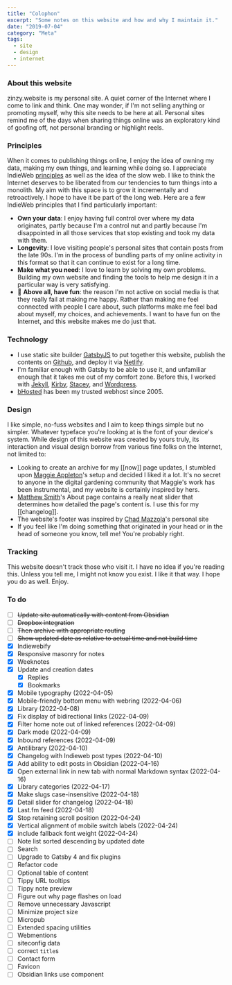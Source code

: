 ```yaml
---
title: "Colophon"
excerpt: "Some notes on this website and how and why I maintain it."
date: "2019-07-04"
category: "Meta"
tags:
  - site
  - design
  - internet 
---
```

### About this website
zinzy.website is my personal site. A quiet corner of the Internet where I come to link and think. One may wonder, if I'm not selling anything or promoting myself, why this site needs to be here at all. Personal sites remind me of the days when sharing things online was an exploratory kind of goofing off, not personal branding or highlight reels.

### Principles
When it comes to publishing things online, I enjoy the idea of owning my data, making my own things, and learning while doing so. I appreciate IndieWeb [principles](https://indieweb.org/principles) as well as the idea of the slow web. I like to think the Internet deserves to be liberated from our tendencies to turn things into a monolith. My aim with this space is to grow it incrementally and retroactively. I hope to have it be part of the long web. Here are a few IndieWeb principles that I find particularly important:

- **Own your data**: I enjoy having full control over where my data originates, partly because I'm a control nut and partly because I'm disappointed in all those services that stop existing and took my data with them.
- **Longevity**: I love visiting people's personal sites that contain posts from the late 90s. I'm in the process of bundling parts of my online activity in this format so that it can continue to exist for a long time. 
- **Make what you need**: I love to learn by solving my own problems. Building my own website and finding the tools to help me design it in a particular way is very satisfying.
- 🎉 **Above all, have fun**: the reason I'm not active on social media is that they really fail at making me happy. Rather than making me feel connected with people I care about, such platforms make me feel bad about myself, my choices, and achievements. I want to have fun on the Internet, and this website makes me do just that.

### Technology
- I use static site builder [GatsbyJS](https://www.gatsbyjs.com/) to put together this website, publish the contents on [Github](https://github.com/zinzy/zinzy.website), and deploy it via [Netlify](https://www.netlify.com/).
- I'm familiar enough with Gatsby to be able to use it, and unfamiliar enough that it takes me out of my comfort zone. Before this, I worked with [Jekyll](https://jekyllrb.com/), [Kirby](https://getkirby.com/), [Stacey](http://beta.staceyapp.com/), and [Wordpress](https://wordpress.org/). 
- [bHosted](https://www.bhosted.nl/) has been my trusted webhost since 2005.

### Design
I like simple, no-fuss websites and I aim to keep things simple but no simpler. Whatever typeface you're looking at is the font of your device's system. While design of this website was created by yours truly, its interaction and visual design borrow from various fine folks on the Internet, not limited to: 

- Looking to create an archive for my [[now]] page updates, I stumbled upon [Maggie Appleton](https://maggieappleton.com/now)'s setup and decided I liked it a lot. It's no secret to anyone in the digital gardening community that Maggie's work has been instrumental, and my website is certainly inspired by hers.
- [Matthew Smith](https://matthewsmith.website/about)'s About page contains a really neat slider that determines how detailed the page's content is. I use this for my [[changelog]].
- The website's footer was inspired by [Chad Mazzola](https://chad.is/)'s personal site
- If you feel like I'm doing something that originated in your head or in the head of someone you know, tell me! You're probably right.


### Tracking
This website doesn't track those who visit it. I have no idea if you're reading this. Unless you tell me, I might not know you exist. I like it that way. I hope you do as well. Enjoy.


### To do    
- [ ] ~~Update site automatically with content from Obsidian~~
- [ ] ~~Dropbox integration~~
- [ ] ~~Then archive with appropriate routing~~
- [ ] ~~Show updated date as relative to actual time and not build time~~
- [x] Indiewebify 
- [x] Responsive masonry for notes 
- [x] Weeknotes
- [x] Update and creation dates 
  - [x] Replies
  - [x] Bookmarks 
- [x] Mobile typography (2022-04-05) 
- [x] Mobile-friendly bottom menu with webring (2022-04-06) 
- [x] Library (2022-04-08) 
- [x] Fix display of bidirectional links (2022-04-09)
- [x] Filter home note out of linked references (2022-04-09)
- [x] Dark mode (2022-04-09)
- [x] Inbound references (2022-04-09)
- [x] Antilibrary (2022-04-10)
- [x] Changelog with Indieweb post types (2022-04-10)
- [x] Add ability to edit posts in Obsidian (2022-04-16)
- [x] Open external link in new tab with normal Markdown syntax (2022-04-16)
- [x] Library categories (2022-04-17) 
- [x] Make slugs case-insensitive (2022-04-18) 
- [x] Detail slider for changelog (2022-04-18)
- [x] Last.fm feed (2022-04-18)
- [x] Stop retaining scroll position  (2022-04-24)
- [x] Vertical alignment of mobile switch labels (2022-04-24)
- [x] include fallback font weight (2022-04-24)
- [ ] Note list sorted descending by updated date
- [ ] Search
- [ ] Upgrade to Gatsby 4 and fix plugins 
- [ ] Refactor code 
- [ ] Optional table of content
- [ ] Tippy URL tooltips
- [ ] Tippy note preview 
- [ ] Figure out why page flashes on load
- [ ] Remove unnecessary Javascript
- [ ] Minimize project size
- [ ] Micropub 
- [ ] Extended spacing utilities
- [ ] Webmentions
- [ ] siteconfig data
- [ ] correct `title`s 
- [ ] Contact form
- [ ] Favicon
- [ ] Obsidian links use <Link/> component